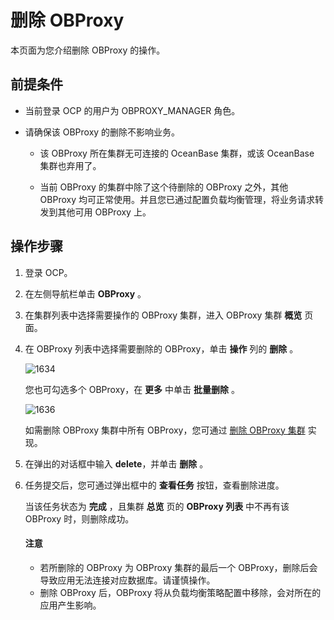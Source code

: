# 删除 OBProxy

本页面为您介绍删除 OBProxy 的操作。

## 前提条件

* 当前登录 OCP 的用户为 OBPROXY_MANAGER 角色。

* 请确保该 OBProxy 的删除不影响业务。

  * 该 OBProxy 所在集群无可连接的 OceanBase 集群，或该 OceanBase 集群也弃用了。

  * 当前 OBProxy 的集群中除了这个待删除的 OBProxy 之外，其他 OBProxy 均可正常使用。并且您已通过配置负载均衡管理，将业务请求转发到其他可用 OBProxy 上。

## 操作步骤

1. 登录 OCP。

2. 在左侧导航栏单击 **OBProxy** 。

3. 在集群列表中选择需要操作的 OBProxy 集群，进入 OBProxy 集群 **概览** 页面。

4. 在 OBProxy 列表中选择需要删除的 OBProxy，单击 **操作** 列的 **删除** 。

   ![1634](https://obbusiness-private.oss-cn-shanghai.aliyuncs.com/doc/img/ocp/421/%E5%88%A0%E9%99%A4obproxy.png)

   您也可勾选多个 OBProxy，在 **更多** 中单击 **批量删除** 。

   ![1636](https://obbusiness-private.oss-cn-shanghai.aliyuncs.com/doc/img/ocp/421/%E6%89%B9%E9%87%8F%E5%88%A0%E9%99%A4.png)

   如需删除 OBProxy 集群中所有 OBProxy，您可通过 [删除 OBProxy 集群](../300.manage-a-obproxy-cluster/500.delete-an-obproxy-cluster.md) 实现。

5. 在弹出的对话框中输入 **delete**，并单击 **删除** 。

6. 任务提交后，您可通过弹出框中的 **查看任务** 按钮，查看删除进度。

   当该任务状态为 **完成** ，且集群 **总览** 页的 **OBProxy 列表** 中不再有该 OBProxy 时，则删除成功。

   <main id="notice" type='alert'>
   <h4>注意</h4>
   <p><ul><li>若所删除的 OBProxy 为 OBProxy 集群的最后一个 OBProxy，删除后会导致应用无法连接对应数据库。请谨慎操作。</li><li>删除 OBProxy 后，OBProxy 将从负载均衡策略配置中移除，会对所在的应用产生影响。</li></p>
   </main>
